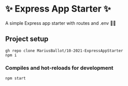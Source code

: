 # ✨ Express App Starter ✨
A simple Express app starter with routes and .env 👨‍💻


## Project setup
```
gh repo clone MariusBallot/10-2021-ExpressAppStarter
npm i
```

### Compiles and hot-reloads for development
```
npm start
```